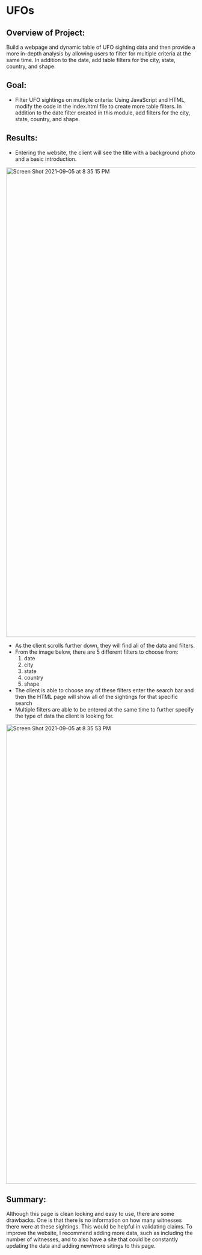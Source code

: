 # UFOs

## Overview of Project: 
Build a webpage and dynamic table of UFO sighting data and then provide a more in-depth analysis by allowing users to filter for multiple criteria at the same time. In addition to the date, add table filters for the city, state, country, and shape.

## Goal:
* Filter UFO sightings on multiple criteria:
    Using JavaScript and HTML, modify the code in the index.html file to create more table filters. In addition to the date filter created in this module, add
    filters for the city, state, country, and shape.


## Results: 
* Entering the website, the client will see the title with a background photo and a basic introduction.
<img width="1247" alt="Screen Shot 2021-09-05 at 8 35 15 PM" src="https://user-images.githubusercontent.com/85847344/132157541-47514cb5-35f8-4ccc-9eac-1617c081f862.png">

* As the client scrolls further down, they will find all of the data and filters. 
* From the image below, there are 5 different filters to choose from:
    1. date
    2. city
    3. state
    4. country
    5. shape
* The client is able to choose any of these filters enter the search bar and then the HTML page will show all of the sightings for that specific search
* Multiple filters are able to be entered at the same time to further specify the type of data the client is looking for.
<img width="1220" alt="Screen Shot 2021-09-05 at 8 35 53 PM" src="https://user-images.githubusercontent.com/85847344/132157786-84c19ea5-6b1c-4986-8dbc-c50c22e6ef08.png">

## Summary: 
Although this page is clean looking and easy to use, there are some drawbacks. One is that there is no information on how many witnesses there were at these sightings. This would be helpful in validating claims. To improve the website, I recommend adding more data, such as including the number of witnesses, and to also have a site that could be constantly updating the data and adding new/more sitings to this page.
